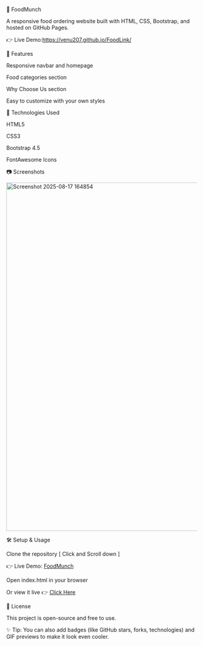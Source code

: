 🍔 FoodMunch

A responsive food ordering website built with HTML, CSS, Bootstrap, and hosted on GitHub Pages.

👉 Live Demo:https://venu207.github.io/FoodLink/

📌 Features

Responsive navbar and homepage

Food categories section

Why Choose Us section

Easy to customize with your own styles

🚀 Technologies Used

HTML5

CSS3

Bootstrap 4.5

FontAwesome Icons

📷 Screenshots

<img width="1444" height="918" alt="Screenshot 2025-08-17 164854" src="https://github.com/user-attachments/assets/68cefd98-2c2d-4a1c-969e-78c8f0385f8f" />


🛠️ Setup & Usage

Clone the repository
[ Click and Scroll down ]

👉 Live Demo: [FoodMunch](https://venu207.github.io/FoodMunch/)


Open index.html in your browser

Or view it live 👉 [Click Here](https://venu207.github.io/FoodMunch/)

📄 License

This project is open-source and free to use.

✨ Tip: You can also add badges (like GitHub stars, forks, technologies) and GIF previews to make it look even cooler.
